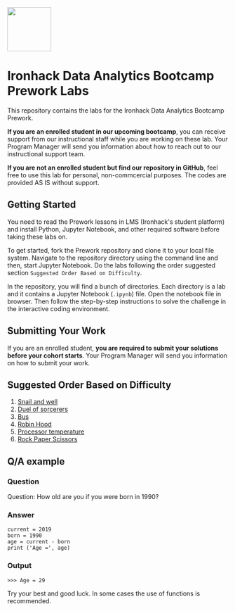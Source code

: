<img src="https://bit.ly/2VnXWr2" width="100">

# Ironhack Data Analytics Bootcamp Prework Labs

This repository contains the labs for the Ironhack Data Analytics Bootcamp Prework. 

**If you are an enrolled student in our upcoming bootcamp**, you can receive support from our instructional staff while you are working on these lab. Your Program Manager will send you information about how to reach out to our instructional support team.

**If you are not an enrolled student but find our repository in GitHub**, feel free to use this lab for personal, non-commcercial purposes. The codes are provided AS IS without support.

## Getting Started

You need to read the Prework lessons in LMS (Ironhack's student platform) and install Python, Jupyter Notebook, and other required software before taking these labs on.

To get started, fork the Prework repository and clone it to your local file system. Navigate to the repository directory using the command line and then, start Jupyter Notebook. Do the labs following the order suggested section `Suggested Order Based on Difficulty`.

In the repository, you will find a bunch of directories. Each directory is a lab and it contains a Jupyter Notebook (`.ipynb`) file. Open the notebook file in browser. Then follow the step-by-step instructions to solve the challenge in the interactive coding environment.

## Submitting Your Work

If you are an enrolled student, **you are required to submit your solutions before your cohort starts**. Your Program Manager will send you information on how to submit your work.

## Suggested Order Based on Difficulty

1. [Snail and well](./snail-and-well)
1. [Duel of sorcerers](./duel)
1. [Bus](./bus)
1. [Robin Hood](./robin-hood)
1. [Processor temperature](./temperature)
1. [Rock Paper Scissors](./rock–paper–scissors)

## Q/A example

### Question

Question: How old are you if you were born in 1990?

### Answer

```
current = 2019
born = 1990
age = current - born
print ('Age =', age)
```

### Output

```
>>> Age = 29
```

Try your best and good luck. In some cases the use of functions is recommended. 
